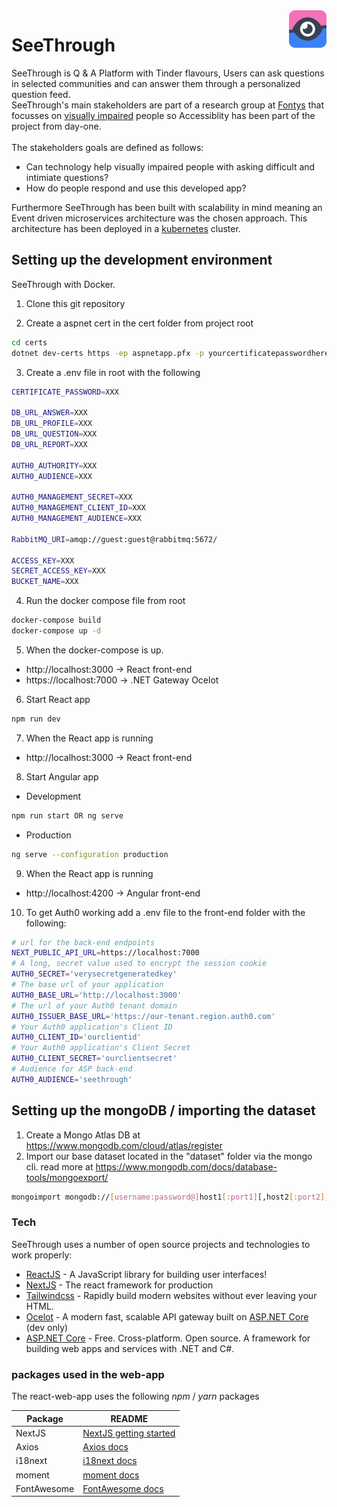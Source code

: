 
<img src="https://github.com/Ruitjes/blind-date/blob/main/assets/logo.png" alt="SeeThrough Logo" title="SeeThrough" align="right" height="60" />

# SeeThrough

SeeThrough is Q & A Platform with Tinder flavours,
Users can ask questions in selected communities and can answer them through a personalized question feed.<br/>
SeeThrough's main stakeholders are part of a research group at [Fontys](https://fontys.nl/) that focusses on [visually impaired](https://en.wikipedia.org/wiki/Visual_impairment) people so Accessiblity has been part of the project from day-one.<br/><br/>
The stakeholders goals are defined as follows:

- Can technology help visually impaired people with asking difficult and intimiate questions?
- How do people respond and use this developed app?

Furthermore SeeThrough has been built with scalability in mind meaning an Event driven microservices architecture was the chosen approach.
This architecture has been deployed in a [kubernetes](https://kubernetes.io/) cluster.

## Setting up the development environment

SeeThrough with Docker.

1. Clone this git repository

2. Create a aspnet cert in the cert folder
   from project root

```bash
cd certs
dotnet dev-certs https -ep aspnetapp.pfx -p yourcertificatepasswordhere
```

3. Create a .env file in root with the following

```bash
CERTIFICATE_PASSWORD=XXX

DB_URL_ANSWER=XXX
DB_URL_PROFILE=XXX
DB_URL_QUESTION=XXX
DB_URL_REPORT=XXX

AUTH0_AUTHORITY=XXX
AUTH0_AUDIENCE=XXX

AUTH0_MANAGEMENT_SECRET=XXX
AUTH0_MANAGEMENT_CLIENT_ID=XXX
AUTH0_MANAGEMENT_AUDIENCE=XXX

RabbitMQ_URI=amqp://guest:guest@rabbitmq:5672/

ACCESS_KEY=XXX
SECRET_ACCESS_KEY=XXX
BUCKET_NAME=XXX

```

4. Run the docker compose file from root

```bash
docker-compose build
docker-compose up -d
```

5. When the docker-compose is up.

-   http://localhost:3000 -> React front-end
-   https://localhost:7000 -> .NET Gateway Ocelot

6. Start React app
```bash
npm run dev
```

7. When the React app is running

-   http://localhost:3000 -> React front-end

8. Start Angular app
- Development
```bash
npm run start OR ng serve
```

- Production
```bash
ng serve --configuration production
```

9. When the React app is running

-   http://localhost:4200 -> Angular front-end

10. To get Auth0 working add a .env file to the front-end folder with the following:

```bash
# url for the back-end endpoints
NEXT_PUBLIC_API_URL=https://localhost:7000
# A long, secret value used to encrypt the session cookie
AUTH0_SECRET='verysecretgeneratedkey'
# The base url of your application
AUTH0_BASE_URL='http://localhost:3000'
# The url of your Auth0 tenant domain
AUTH0_ISSUER_BASE_URL='https://our-tenant.region.auth0.com'
# Your Auth0 application's Client ID
AUTH0_CLIENT_ID='ourclientid'
# Your Auth0 application's Client Secret
AUTH0_CLIENT_SECRET='ourclientsecret'
# Audience for ASP back-end
AUTH0_AUDIENCE='seethrough'
```

## Setting up the mongoDB / importing the dataset

1. Create a Mongo Atlas DB at https://www.mongodb.com/cloud/atlas/register
2. Import our base dataset located in the "dataset" folder via the mongo cli. read more at [https://www.mongodb.com/docs/database-tools/mongoexport/ ](https://www.mongodb.com/docs/database-tools/mongoimport/)

```bash
mongoimport mongodb://[username:password@]host1[:port1][,host2[:port2],...[,hostN[:portN]]][/[database][?options]]
```

### Tech

SeeThrough uses a number of open source projects and technologies to work properly:

* [ReactJS] - A JavaScript library for building user interfaces!
* [NextJS] - The react framework for production
* [Tailwindcss] - Rapidly build modern websites without ever leaving your HTML.
* [Ocelot] - A modern fast, scalable API gateway built on [ASP.NET Core] (dev only)
* [ASP.NET Core] - Free. Cross-platform. Open source. A framework for building web apps and services with .NET and C#.

### packages used in the web-app

The react-web-app uses the following *npm* / *yarn* packages

| Package | README |
| ------ | ------ |
| NextJS | [NextJS getting started][NextJSDoc] |
| Axios | [Axios docs][AxiosDoc]|
| i18next | [i18next docs][I18Doc]|
| moment | [moment docs][MomentDoc]|
| FontAwesome | [FontAwesome docs][FontawesomeDoc]|

[//]: # (These are reference links used in the body of this note and get stripped out when the markdown processor does its job. There is no need to format nicely because it shouldn't be seen. Thanks SO - http://stackoverflow.com/questions/4823468/store-comments-in-markdown-syntax)

   [ASP.NET Core]: <https://docs.microsoft.com/en-us/aspnet/core/?view=aspnetcore-3.1>
   [ReactJS]: <https://reactjs.org/>
   [NextJS]: <https://nextjs.org/>
   [React-Bootstrap]: <https://react-bootstrap.github.io/>
   [Ocelot]: <https://threemammals.com/ocelot>
   [localhost]: <http://localhost:3000>
   [Tailwindcss]: <https://tailwindcss.com/>

   [NextJSDoc]: <https://nextjs.org/docs/getting-started>
   [AxiosDoc]: <https://github.com/axios/axios/blob/master/README.md>
   [I18Doc]: <https://www.i18next.com/>
   [MomentDoc]: <https://momentjs.com/>
   [FontawesomeDoc]: <https://fontawesome.com/>